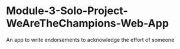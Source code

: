 # Module-3-Solo-Project-WeAreTheChampions-Web-App
An app to write endorsements to acknowledge the effort of someone
